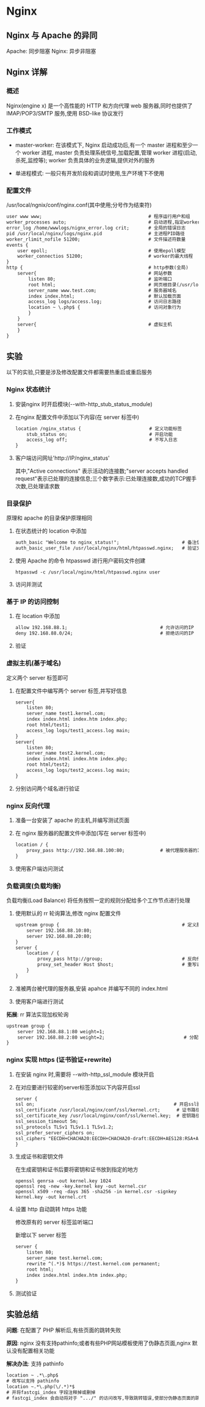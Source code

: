 # Nginx

## Nginx 与 Apache 的异同

Apache: 同步阻塞
Nginx: 异步非阻塞

## Nginx 详解

### 概述

Nginx(engine x) 是一个高性能的 HTTP 和方向代理 web 服务器,同时也提供了 IMAP/POP3/SMTP 服务,使用 BSD-like 协议发行

### 工作模式

* master-worker:
  在该模式下, Nginx 启动成功后,有一个 master 进程和至少一个 worker 进程, master 负责处理系统信号,加载配置,管理 worker 进程(启动,杀死,监控等); worker 负责具体的业务逻辑,提供对外的服务

* 单进程模式: 一般只有开发阶段和调试时使用,生产环境下不使用

### 配置文件

/usr/local/ngnix/conf/nginx.conf(其中使用;分号作为结束符)

```txt
user www www;                                       # 程序运行用户和组
worker_processes auto;                              # 启动进程,指定worker数量,根据cpu核心数指定
error_log /home/wwwlogs/nignx_error.log crit;       # 全局的错误日志
pid /usr/local/nginx/logs/nginx.pid                 # 主进程PID路径
worker_rlimit_nofile 51200;                         # 文件描述符数量
events {
    user epoll;                                     # 使用epoll模型
    worker_connectios 51200;                        # worker的最大线程
}
http {                                              # http参数(全局)
    server{                                         # 网站参数
        listen 80;                                  # 监听端口
        root html;                                  # 网页根目录(/usr/local/nginx/html)
        server_name www.test.com;                   # 服务器域名
        index index.html;                           # 默认加载页面
        access_log logs/access.log;                 # 访问日志路径
        location ~ \.php$ {                         # 访问对象行为
        }
    }
    server{                                         # 虚拟主机
    }
}
```

## 实验

以下的实验,只要是涉及修改配置文件都需要热重启或重启服务

### Nginx 状态统计

1. 安装nginx 时开启模块(--with-http_stub_status_module)
2. 在nginx 配置文件中添加以下内容(在 server 标签中)

   ```txt
   location /nginx_status {                         # 定义功能标签
       stub_status on;                              # 开启功能
       access_log off;                              # 不写入日志
   }
   ```

3. 客户端访问网址'http://IP/nginx_status'

   其中,"Active connections" 表示活动的连接数;"server accepts handled request"表示已处理的连接信息;三个数字表示:已处理连接数,成功的TCP握手次数,已处理请求数

### 目录保护

原理和 apache 的目录保护原理相同

1. 在状态统计的 location 中添加

   ```txt
   auth_basic "Welcome to nginx_status!";                       # 备注信息
   auth_basic_user_file /usr/local/nginx/html/htpasswd.nginx;   # 验证文件路径
   ```

2. 使用 Apache 的命令 htpasswd 进行用户密码文件创建

   ```shell
   htpasswd -c /usr/local/nginx/html/htpasswd.nginx user
   ```

3. 访问并测试

### 基于 IP 的访问控制

1. 在 location 中添加

   ```txt
   allow 192.168.88.1;                                  # 允许访问的IP
   deny 192.168.88.0/24;                                # 拒绝访问的IP
   ```

2. 验证

### 虚拟主机(基于域名)

定义两个 server 标签即可

1. 在配置文件中编写两个 server 标签,并写好信息

   ```txt
   server{
       listen 80;
       server_name test1.kernel.com;
       index index.html index.htm index.php;
       root html/test1;
       access_log logs/test1_access.log main;
   }
   server{
       listen 80;
       server_name test2.kernel.com;
       index index.html index.htm index.php;
       root html/test2;
       access_log logs/test2_access.log main;
   }
   ```

2. 分别访问两个域名进行验证

### nginx 反向代理

1. 准备一台安装了 apache 的主机,并编写测试页面
2. 在 nginx 服务器的配置文件中添加(写在 server 标签中)

   ```txt
   location / {
       proxy_pass http://192.168.88.100:80;             # 被代理服务器的IP
   }
   ```

3. 使用客户端访问测试

### 负载调度(负载均衡)

负载均衡(Load Balance) 将任务按照一定的规则分配给多个工作节点进行处理

1. 使用默认的 rr 轮询算法,修改 nginx 配置文件

   ```txt
   upstream group {                                             # 定义服务器组
       server 192.168.88.10:80;
       server 192.168.88.20:80;
   }
   server {
       location / {
           proxy_pass http://group;                             # 反向代理地址
           proxy_set_header Host $host;                         # 重写请求头部
       }
   }
   ```

2. 准被两台被代理的服务器,安装 apahce 并编写不同的 index.html
3. 使用客户端进行测试

**拓展**: rr 算法实现加权轮询

```txt
upstream group {
    server 192.168.88.1:80 weight=1;
    server 192.168.88.2:80 weight=2;                             # 分配权重
}
```

### nginx 实现 https (证书验证+rewrite)

1. 在安装 nginx 时,需要将 --with-http_ssl_module 模块开启
2. 在对应要进行较密的server标签添加以下内容开启ssl

   ```txt
   server {
   ssl on;                                                   # 开启ssl验证
   ssl_certificate /usr/local/nginx/conf/ssl/kernel.crt;      # 证书路径
   ssl_certificate_key /usr/local/nginx/conf/ssl/kernel.key;  # 密钥路径
   ssl_session_timeout 5m;
   ssl_protocols TLSv1 TLSv1.1 TLSv1.2;
   ssl_prefer_server_ciphers on;
   ssl_ciphers "EECDH+CHACHA20:EECDH+CHACHA20-draft:EECDH+AES128:RSA+AES128:EECDH+AES256:RSA+AES256:EECDH+3DES:RSA+3DES:!MD5";
   }
   ```

3. 生成证书和密钥文件

   在生成密钥和证书后要将密钥和证书放到指定的地方

   ```shell
   openssl genrsa -out kernel.key 1024
   openssl req -new -key.kernel key -out kernel.csr
   openssl x509 -req -days 365 -sha256 -in kernel.csr -signkey kernel.key -out kernel.crt
   ```

4. 设置 http 自动跳转 https 功能

   修改原有的 server 标签监听端口

   新增以下 server 标签

   ```txt
   server {
       listen 80;
       server_name test.kernel.com;
       rewrite ^(.*)$ https://test.kernel.com permanent;
       root html;
       index index.html index.htm index.php;
   }

5. 测试验证

## 实验总结

**问题**: 在配置了 PHP 解析后,有些页面的跳转失败

**原因**: nginx 没有支持pathinfo;或者有些PHP网站模板使用了伪静态页面,nginx 默认没有配置相关功能

**解决办法**: 支持 pathinfo

```txt
location ~ .*\.php$ 
# 改写以支持 pathinfo
location ~.*\.php(\/.*)*$
# 并将fastcgi_index 字段注释掉或删掉
# fastcgi_index 会自动将对于 ".../" 的访问改写,导致跳转错误,使部分伪静态页面的跳转错误
```

